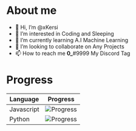# About me
- 👋 Hi, I’m @xKersi
- 👀 I’m interested in Coding and Sleeping
- 🌱 I’m currently learning A.I Machine Learning
- 💞️ I’m looking to collaborate on Any Projects
- 📫 How to reach me __0\___#9999 My Discord Tag

# Progress

|  Language  |  Progress  |
|------------|------------|
| Javascript | ![Progress](https://progress-bar.dev/100/?title=Completed)|
|  Python    | ![Progress](https://progress-bar.dev/100/?title=Completed)|


<!---
Avacial/Avacial is a ✨ special ✨ repository because its `README.md` (this file) appears on your GitHub profile.
You can click the Preview link to take a look at your changes.
--->
